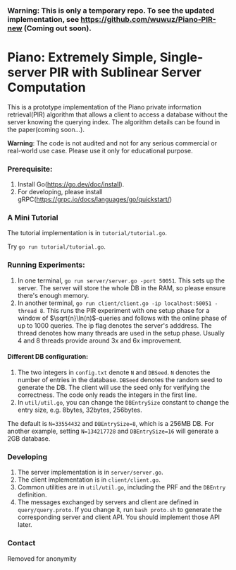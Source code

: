 ### Warning:  This is only a temporary repo. To see the updated implementation, see https://github.com/wuwuz/Piano-PIR-new (Coming out soon).


# Piano: Extremely Simple, Single-server PIR with Sublinear Server Computation

This is a prototype implementation of the Piano private information retrieval(PIR) algorithm that allows a client to access a database without the server knowing the querying index.
The algorithm details can be found in the paper(coming soon...).

**Warning**: The code is not audited and not for any serious commercial or real-world use case. Please use it only for educational purpose.

### Prerequisite:
1. Install Go(https://go.dev/doc/install).
2. For developing, please install gRPC(https://grpc.io/docs/languages/go/quickstart/)

### A Mini Tutorial

The tutorial implementation is in `tutorial/tutorial.go`.

Try `go run tutorial/tutorial.go`.

### Running Experiments:
1. In one terminal, `go run server/server.go -port 50051`. This sets up the server. The server will store the whole DB in the RAM, so please ensure there's enough memory.
2. In another terminal, `go run client/client.go -ip localhost:50051 -thread 8`. This runs the PIR experiment with one setup phase for a window of $\sqrt{n}\ln(n)$-queries and follows with the online phase of up to 1000 queries. The ip flag denotes the server's adddress. The thread denotes how many threads are used in the setup phase. Usually 4 and 8 threads provide around 3x and 6x improvement.

#### Different DB configuration:
1. The two integers in `config.txt` denote `N` and `DBSeed`. `N` denotes the number of entries in the database. `DBSeed` denotes the random seed to generate the DB. The client will use the seed only for verifying the correctness. The code only reads the integers in the first line.
2. In `util/util.go`, you can change the `DBEntrySize` constant to change the entry size, e.g. 8bytes, 32bytes, 256bytes.

The default is `N=33554432` and `DBEntrySize=8`, which is a 256MB DB.
For another example, setting `N=134217728`  and `DBEntrySize=16` will generate a 2GB database.

### Developing
1. The server implementation is in `server/server.go`.
2. The client implementation is in `client/client.go`.
3. Common utilities are in `util/util.go`, including the PRF and the `DBEntry` definition.
4. The messages exchanged by servers and client are defined in `query/query.proto`. If you change it, run `bash proto.sh` to generate the corresponding server and client API. You should implement those API later.

### Contact

Removed for anonymity
